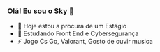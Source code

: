 ### Olá! Eu sou o Sky 👋

- 🔭 Hoje estou a procura de um Estágio
- 🌱 Estudando Front End e Cybersegurança
- ⚡ Jogo Cs Go, Valorant, Gosto de ouvir musica

